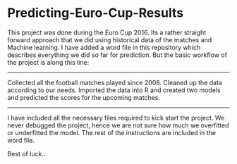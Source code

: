# Predicting-Euro-Cup-Results
This project was done during the Euro Cup 2016.
Its a rather straight forward approach that we did using historical data of the matches and Machine learning.
I have added a word file in this repository which describes everything we did so far for prediction.
But the basic workflow of the project is along this line:
*************************
Collected all the football matches played since 2008.
Cleaned up the data according to our needs.
Imported the data into R and created two models and predicted the scores for the upcoming matches.
*************************
I have included all the necessary files required to kick start the project.
We never debugged the project, hence we are not sure how much we overfitted or underfitted the model.
The rest of the instructions are included in the word file.

Best of luck..
